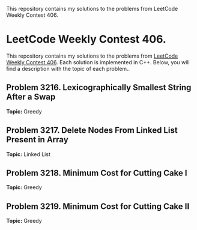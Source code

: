 This repository contains my solutions to the problems from LeetCode Weekly Contest 406.

# LeetCode Weekly Contest 406.

This repository contains my solutions to the problems from [LeetCode Weekly Contest 406](https://leetcode.com/contest/weekly-contest-406/). Each solution is implemented in C++. Below, you will find a description with the topic of each problem..

## Problem 3216. Lexicographically Smallest String After a Swap

**Topic:** Greedy

## Problem 3217. Delete Nodes From Linked List Present in Array

**Topic:** Linked List

## Problem 3218. Minimum Cost for Cutting Cake I

**Topic:** Greedy

## Problem 3219. Minimum Cost for Cutting Cake II

**Topic:** Greedy

